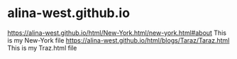 # alina-west.github.io

https://alina-west.github.io/html/New-York.html/new-york.html#about  This is my New-York file
https://alina-west.github.io/html/blogs/Taraz/Taraz.html                      This is my Traz.html file
